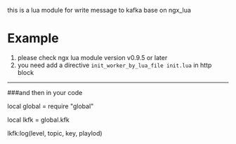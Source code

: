 this is a lua module for write message to kafka base on ngx_lua

Example
==========
1. please check ngx lua module version v0.9.5 or later
2. you need add a directive `init_worker_by_lua_file init.lua` in http block
---

###and then in your code

local global = require "global"

local lkfk = global.kfk

lkfk:log(level, topic, key, playlod)
